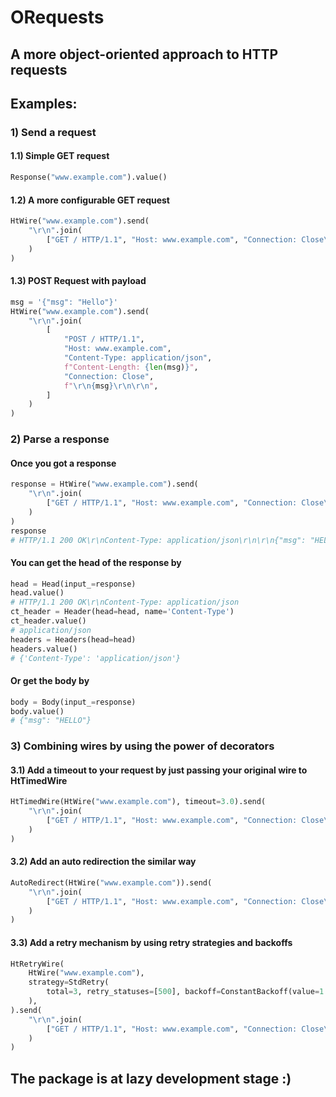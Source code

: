 # ORequests
## A more object-oriented approach to HTTP requests

## Examples:
### 1) Send a request
#### 1.1) Simple GET request
```python
Response("www.example.com").value()
```
#### 1.2) A more configurable GET request
```python
HtWire("www.example.com").send(
    "\r\n".join(
        ["GET / HTTP/1.1", "Host: www.example.com", "Connection: Close\r\n\r\n"]
    )
)
```
#### 1.3) POST Request with payload
```python
msg = '{"msg": "Hello"}'
HtWire("www.example.com").send(
    "\r\n".join(
        [
            "POST / HTTP/1.1",
            "Host: www.example.com",
            "Content-Type: application/json",
            f"Content-Length: {len(msg)}",
            "Connection: Close",
            f"\r\n{msg}\r\n\r\n",
        ]
    )
)
```
### 2) Parse a response
#### Once you got a response
```python
response = HtWire("www.example.com").send(
    "\r\n".join(
        ["GET / HTTP/1.1", "Host: www.example.com", "Connection: Close\r\n\r\n"]
    )
)
response
# HTTP/1.1 200 OK\r\nContent-Type: application/json\r\n\r\n{"msg": "HELLO"}
```
#### You can get the head of the response by
```python
head = Head(input_=response)
head.value()
# HTTP/1.1 200 OK\r\nContent-Type: application/json
ct_header = Header(head=head, name='Content-Type')
ct_header.value()
# application/json
headers = Headers(head=head)
headers.value()
# {'Content-Type': 'application/json'}
```
#### Or get the body by
```python
body = Body(input_=response)
body.value()
# {"msg": "HELLO"}
```
### 3) Combining wires by using the power of decorators
#### 3.1) Add a timeout to your request by just passing your original wire to HtTimedWire
```python
HtTimedWire(HtWire("www.example.com"), timeout=3.0).send(
    "\r\n".join(
        ["GET / HTTP/1.1", "Host: www.example.com", "Connection: Close\r\n\r\n"]
    )
)
```
#### 3.2) Add an auto redirection the similar way
```python
AutoRedirect(HtWire("www.example.com")).send(
    "\r\n".join(
        ["GET / HTTP/1.1", "Host: www.example.com", "Connection: Close\r\n\r\n"]
    )
)
```
#### 3.3) Add a retry mechanism by using retry strategies and backoffs
```python
HtRetryWire(
    HtWire("www.example.com"),
    strategy=StdRetry(
        total=3, retry_statuses=[500], backoff=ConstantBackoff(value=1.0)
    ),
).send(
    "\r\n".join(
        ["GET / HTTP/1.1", "Host: www.example.com", "Connection: Close\r\n\r\n"]
    )
)
```


## The package is at lazy development stage :)